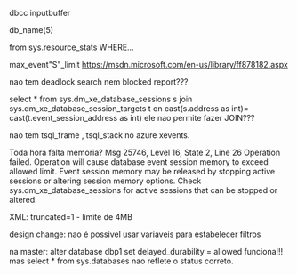 dbcc inputbuffer

db_name(5)

from sys.resource_stats WHERE...



max_event"S"_limit
https://msdn.microsoft.com/en-us/library/ff878182.aspx 

nao tem deadlock search nem blocked report???

select * from sys.dm_xe_database_sessions s join sys.dm_xe_database_session_targets t on cast(s.address as int)= cast(t.event_session_address as int)
ele nao permite fazer JOIN???

nao tem tsql_frame , tsql_stack no azure xevents.

Toda hora falta memoria?
Msg 25746, Level 16, State 2, Line 26
Operation failed. Operation will cause database event session memory to exceed allowed limit. Event session memory may be released by stopping active sessions or altering session memory options. Check sys.dm_xe_database_sessions for active sessions that can be stopped or altered.

XML: truncated=1 - limite de 4MB

design change: nao é possivel usar variaveis para estabelecer filtros


na master: 
alter database dbp1 set delayed_durability = allowed
funciona!!! mas select * from sys.databases nao reflete o status correto.


